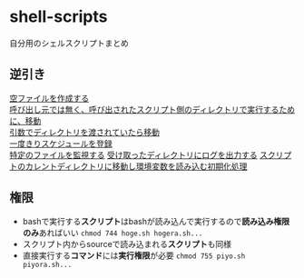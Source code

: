 # shell-scripts

自分用のシェルスクリプトまとめ

## 逆引き

[空ファイルを作成する](./create_date_file.sh)  
[呼び出し元では無く、呼び出されたスクリプト側のディレクトリで実行するために、移動](./cd_scr_pwd.sh)  
[引数でディレクトリを渡されていたら移動](./cd_arg_dir.sh)  
[一度きりスケジュールを登録](./schedule_only_once.sh)  
[特定のファイルを監視する](./watch_file.sh)
[受け取ったディレクトリにログを出力する](./try_log_at_specif_dir.sh)
[スクリプトのカレントディレクトリに移動し環境変数を読み込む初期化処理](./init.sh)

## 権限

- bashで実行する**スクリプト**はbashが読み込んで実行するので**読み込み権限のみ**あればいい `chmod 744 hoge.sh hogera.sh...`
- スクリプト内からsourceで読み込まれる**スクリプト**も同様
- 直接実行する**コマンド**には**実行権限**が必要 `chmod 755 piyo.sh piyora.sh...`
